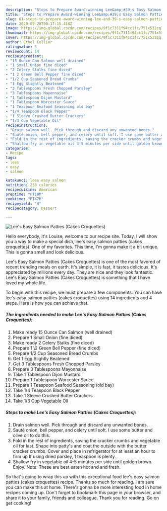 ```yaml
---
description: "Steps to Prepare Award-winning Lee&amp;#39;s Easy Salmon Patties (Cakes Croquettes)"
title: "Steps to Prepare Award-winning Lee&amp;#39;s Easy Salmon Patties (Cakes Croquettes)"
slug: 61-steps-to-prepare-award-winning-lee-and-39-s-easy-salmon-patties-cakes-croquettes
date: 2020-09-28T00:17:15.418Z
image: https://img-global.cpcdn.com/recipes/9f1c7311f94cc1fc/751x532cq70/lees-easy-salmon-patties-cakes-croquettes-recipe-main-photo.jpg
thumbnail: https://img-global.cpcdn.com/recipes/9f1c7311f94cc1fc/751x532cq70/lees-easy-salmon-patties-cakes-croquettes-recipe-main-photo.jpg
cover: https://img-global.cpcdn.com/recipes/9f1c7311f94cc1fc/751x532cq70/lees-easy-salmon-patties-cakes-croquettes-recipe-main-photo.jpg
author: Ethel Collier
ratingvalue: 5
reviewcount: 14
recipeingredient:
- "15 Ounce Can Salmon well drained"
- "1 Small Onion fine diced"
- "2 Celery Stalks fine diced"
- "1 2 Green Bell Pepper fine diced"
- "1/2 Cup Seasoned Bread Crumbs"
- "1 Egg Slightly Beatened"
- "3 Tablespoons Fresh Chopped Parsley"
- "3 Tablespoons Mayonnaise"
- "1 Tablespoon Dijon Mustard"
- "1 Tablespoon Worcester Sauce"
- "1 Teaspoon Seafood Seasoning old bay"
- "1/4 Teaspoon Black Pepper"
- "1 Sleeve Crushed Butter Crackers"
- "1/3 Cup Vegetable Oil"
recipeinstructions:
- "Drain salmon well. Pick through and discard any unwanted bones."
- "Sauté onion, bell pepper, and celery until soft. I use some butter and olive oil to do this."
- "Fold in the rest of ingredients, saving the cracker crumbs and vegetable oil for last. Shape into patty&#39;s and coat the outside with the butter cracker crumbs. Cover and place in refrigerator for at least an hour to firm up If using dried parsley, 1 teaspoon is plenty."
- "Shallow fry in vegetable oil 4-5 minutes per side until golden brown. Enjoy. Note: These are best eaten hot and and fresh."
categories:
- Recipe
tags:
- lees
- easy
- salmon

katakunci: lees easy salmon 
nutrition: 238 calories
recipecuisine: American
preptime: "PT10M"
cooktime: "PT47M"
recipeyield: "4"
recipecategory: Dessert

---
```



![Lee&#39;s Easy Salmon Patties (Cakes Croquettes)](https://img-global.cpcdn.com/recipes/9f1c7311f94cc1fc/751x532cq70/lees-easy-salmon-patties-cakes-croquettes-recipe-main-photo.jpg)

Hello everybody, it's Louise, welcome to our recipe site. Today, I will show you a way to make a special dish, lee&#39;s easy salmon patties (cakes croquettes). One of my favorites. This time, I'm gonna make it a bit unique. This is gonna smell and look delicious.

Lee&#39;s Easy Salmon Patties (Cakes Croquettes) is one of the most favored of recent trending meals on earth. It's simple, it is fast, it tastes delicious. It's appreciated by millions every day. They are nice and they look fantastic. Lee&#39;s Easy Salmon Patties (Cakes Croquettes) is something that I have loved my whole life.




To begin with this recipe, we must prepare a few components. You can have lee&#39;s easy salmon patties (cakes croquettes) using 14 ingredients and 4 steps. Here is how you can achieve that.

<!--inarticleads1-->

##### The ingredients needed to make Lee&#39;s Easy Salmon Patties (Cakes Croquettes):

1. Make ready 15 Ounce Can Salmon (well drained)
1. Prepare 1 Small Onion (fine diced)
1. Make ready 2 Celery Stalks (fine diced)
1. Prepare 1 \2 Green Bell Pepper (fine diced)
1. Prepare 1/2 Cup Seasoned Bread Crumbs
1. Get 1 Egg Slightly Beatened
1. Get 3 Tablespoons Fresh Chopped Parsley
1. Prepare 3 Tablespoons Mayonnaise
1. Take 1 Tablespoon Dijon Mustard
1. Prepare 1 Tablespoon Worcester Sauce
1. Prepare 1 Teaspoon Seafood Seasoning (old bay)
1. Take 1/4 Teaspoon Black Pepper
1. Take 1 Sleeve Crushed Butter Crackers
1. Take 1/3 Cup Vegetable Oil




<!--inarticleads2-->

##### Steps to make Lee&#39;s Easy Salmon Patties (Cakes Croquettes):

1. Drain salmon well. Pick through and discard any unwanted bones.
1. Sauté onion, bell pepper, and celery until soft. I use some butter and olive oil to do this.
1. Fold in the rest of ingredients, saving the cracker crumbs and vegetable oil for last. Shape into patty&#39;s and coat the outside with the butter cracker crumbs. Cover and place in refrigerator for at least an hour to firm up If using dried parsley, 1 teaspoon is plenty.
1. Shallow fry in vegetable oil 4-5 minutes per side until golden brown. Enjoy. Note: These are best eaten hot and and fresh.




So that's going to wrap this up with this exceptional food lee&#39;s easy salmon patties (cakes croquettes) recipe. Thanks so much for reading. I am sure you can make this at home. There's gonna be more interesting food in home recipes coming up. Don't forget to bookmark this page in your browser, and share it to your family, friends and colleague. Thank you for reading. Go on get cooking!
